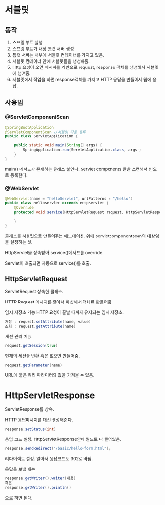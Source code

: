 # 서블릿 

## 동작
1. 스프링 부트 실행
2. 스프링 부트가 내장 톰캣 서버 생성
3. 톰캣 서버는 내부에 서블릿 컨테이너를 가지고 있음. 
4. 서블릿 컨테이너 안에 서블릿들을 생성해줌. 
5. Http 요청이 오면 메시지를 기반으로 request, response 객체를 생성해서 서블릿에 넘겨줌. 
6. 서블릿에서 작업을 하면 response객체를 가지고 HTTP 응답을 만들어서 웹에 응답.
## 사용법

### @ServletComponentScan

~~~java
@SpringBootApplication
@ServletComponentScan //서블릿 자동 등록
public class ServletApplication {

    public static void main(String[] args) {
        SpringApplication.run(ServletApplication.class, args);
    }
}
~~~
main() 메서드가 존재하는 클래스 붙인다. 
Servlet components 들을 스캔해서 빈으로 등록한다. 

### @WebServlet
~~~java
@WebServlet(name = "helloServlet", urlPatterns = "/hello")
public class HelloServlet extends HttpServlet {
    @Override
    protected void service(HttpServletRequest request, HttpServletResponse response) throws ServletException, IOException {
    
    }
}
~~~

클래스를 서블릿으로 만들어주는 애노테이션.
위에 servletcomponentscan의 대상임을 설정하는 것. 

HttpServlet을 상속받아 service()메서드를 override. 

Servlet이 호출되면 자동으로 service()를 호출.

## HttpServletRequest

ServletRequest 상속한 클래스.

HTTP Request 메시지를 알아서 파싱해서 객체로 만들어줌.

임시 저장소 기능
HTTP 요청이 끝날 때까지 유지되는 임시 저장소.
~~~java
저장 : request.setAttribute(name, value)
조회 : request.getAttribute(name)
~~~

세션 관리 기능
~~~java
request.getSession(true)
~~~
현재의 세션을 반환 혹은 없으면 만들어줌.

~~~java
request.getParameter(name)
~~~
URL에 붙은 쿼리 파라미터의 값을 가져올 수 있음.

# HttpServletResponse
ServletResponse를 상속.

HTTP 응답메시지를 대신 생성해준다. 

~~~java
response.setStatus(int)
~~~
응답 코드 설정.
HttpServletResponse안에 필드로 다 들어있음.

~~~java
response.sendRedirect("/basic/hello-form.html");
~~~

리다이렉트 설정. 알아서 응답코드도 302로 바뀜.

응답을 보낼 때는 
~~~java
response.getWriter().writer(내용)
혹은
response.getWriter().println()
~~~
으로 하면 된다.

